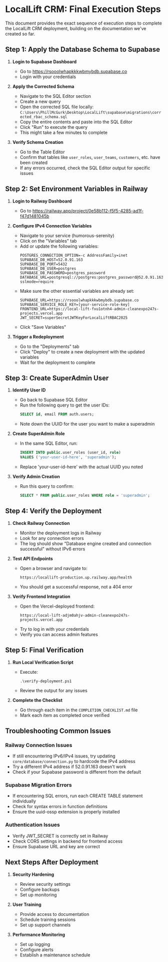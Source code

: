 # LocalLift CRM: Final Execution Steps

This document provides the exact sequence of execution steps to complete the LocalLift CRM deployment, building on the documentation we've created so far.

## Step 1: Apply the Database Schema to Supabase

1. **Login to Supabase Dashboard**
   - Go to https://rsooolwhapkkkwbmybdb.supabase.co
   - Login with your credentials

2. **Apply the Corrected Schema**
   - Navigate to the SQL Editor section
   - Create a new query
   - Open the corrected SQL file locally: `C:\Users\PhillMcGurk\Desktop\LocalLift\supabase\migrations\corrected_rbac_schema.sql`
   - Copy the entire contents and paste into the SQL Editor
   - Click "Run" to execute the query
   - This might take a few minutes to complete

3. **Verify Schema Creation**
   - Go to the Table Editor
   - Confirm that tables like `user_roles`, `user_teams`, `customers`, etc. have been created
   - If any errors occurred, check the SQL Editor output for specific issues

## Step 2: Set Environment Variables in Railway

1. **Login to Railway Dashboard**
   - Go to https://railway.app/project/0e58b112-f5f5-4285-ad1f-f47d1481045b
   
2. **Configure IPv4 Connection Variables**
   - Navigate to your service (humorous-serenity)
   - Click on the "Variables" tab
   - Add or update the following variables:
     ```
     POSTGRES_CONNECTION_OPTION=-c AddressFamily=inet
     SUPABASE_DB_HOST=52.0.91.163
     SUPABASE_DB_PORT=5432
     SUPABASE_DB_USER=postgres
     SUPABASE_DB_PASSWORD=postgres_password
     DATABASE_URL=postgresql://postgres:postgres_password@52.0.91.163:5432/postgres?sslmode=require
     ```
   - Make sure the other essential variables are already set:
     ```
     SUPABASE_URL=https://rsooolwhapkkkwbmybdb.supabase.co
     SUPABASE_SERVICE_ROLE_KEY=[your-service-role-key]
     FRONTEND_URL=https://local-lift-fxu1otnh4-admin-cleanexpo247s-projects.vercel.app
     JWT_SECRET=superSecretJWTKeyForLocalLiftRBAC2025
     ```
   - Click "Save Variables"

3. **Trigger a Redeployment**
   - Go to the "Deployments" tab
   - Click "Deploy" to create a new deployment with the updated variables
   - Wait for the deployment to complete

## Step 3: Create SuperAdmin User

1. **Identify User ID**
   - Go back to Supabase SQL Editor
   - Run the following query to get the user IDs:
     ```sql
     SELECT id, email FROM auth.users;
     ```
   - Note down the UUID for the user you want to make a superadmin

2. **Create SuperAdmin Role**
   - In the same SQL Editor, run:
     ```sql
     INSERT INTO public.user_roles (user_id, role)
     VALUES ('your-user-id-here', 'superadmin');
     ```
   - Replace 'your-user-id-here' with the actual UUID you noted
   
3. **Verify Admin Creation**
   - Run this query to confirm:
     ```sql
     SELECT * FROM public.user_roles WHERE role = 'superadmin';
     ```

## Step 4: Verify the Deployment

1. **Check Railway Connection**
   - Monitor the deployment logs in Railway
   - Look for any connection errors
   - The log should show "Database engine created and connection successful" without IPv6 errors

2. **Test API Endpoints**
   - Open a browser and navigate to:
     ```
     https://locallift-production.up.railway.app/health
     ```
   - You should get a successful response, not a 404 error

3. **Verify Frontend Integration**
   - Open the Vercel-deployed frontend:
     ```
     https://local-lift-adjm0ahjv-admin-cleanexpo247s-projects.vercel.app
     ```
   - Try to log in with your credentials
   - Verify you can access admin features

## Step 5: Final Verification

1. **Run Local Verification Script**
   - Execute:
     ```
     .\verify-deployment.ps1
     ```
   - Review the output for any issues

2. **Complete the Checklist**
   - Go through each item in the `COMPLETION_CHECKLIST.md` file
   - Mark each item as completed once verified

## Troubleshooting Common Issues

### Railway Connection Issues
- If still encountering IPv6/IPv4 issues, try updating `core/database/connection.py` to hardcode the IPv4 address
- Try a different IPv4 address if 52.0.91.163 doesn't work
- Check if your Supabase password is different from the default

### Supabase Migration Errors
- If encountering SQL errors, run each CREATE TABLE statement individually
- Check for syntax errors in function definitions
- Ensure the uuid-ossp extension is properly installed

### Authentication Issues
- Verify JWT_SECRET is correctly set in Railway
- Check CORS settings in backend for frontend access
- Ensure Supabase URL and key are correct

## Next Steps After Deployment

1. **Security Hardening**
   - Review security settings
   - Configure backups
   - Set up monitoring

2. **User Training**
   - Provide access to documentation
   - Schedule training sessions
   - Set up support channels

3. **Performance Monitoring**
   - Set up logging
   - Configure alerts
   - Establish a maintenance schedule
